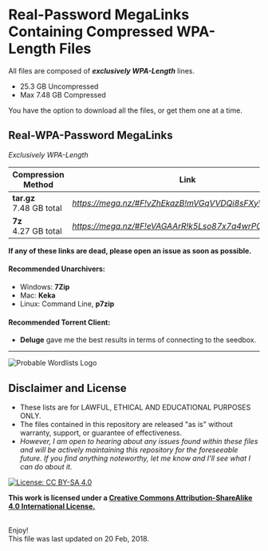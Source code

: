 # Real-Password MegaLinks Containing Compressed WPA-Length Files


All files are composed of __*exclusively WPA-Length*__ lines.

* 25.3 GB Uncompressed
* Max 7.48 GB Compressed


You have the option to download all the files, or get them one at a time.


  ## Real-WPA-Password MegaLinks
  *Exclusively WPA-Length*


| Compression Method | Link |
| --- | --- |
| __tar.gz__ <br> 7.48 GB total | *https://mega.nz/#F!vZhEkazB!mVGqVVDQi8sFXyWgDkU2vw* |
| __7z__ <br> 4.27 GB total |*https://mega.nz/#F!eVAGAArR!k5Lso87x7a4wrP03np_Eaw* |

__If any of these links are dead, please open an issue as soon as possible.__


#### Recommended Unarchivers:
* Windows: __7Zip__
* Mac: __Keka__
* Linux: Command Line, __p7zip__

#### Recommended Torrent Client:
* __Deluge__ gave me the best results in terms of connecting to the seedbox.


***

![Probable Wordlists Logo](https://raw.githubusercontent.com/berzerk0/Probable-Wordlists/master/ProbableWordlistLogo.png)

## Disclaimer and License
 + These lists are for LAWFUL, ETHICAL AND EDUCATIONAL PURPOSES ONLY.
 + The files contained in this repository are released "as is" without warranty, support, or guarantee of effectiveness.
 + *However, I am open to hearing about any issues found within these files and will be actively maintaining this repository for the foreseeable future. If you find anything noteworthy, let me know and I'll see what I can do about it.*

 [![License: CC BY-SA 4.0](https://img.shields.io/badge/License-CC%20BY--SA%204.0-lightgrey.svg)](http://creativecommons.org/licenses/by-sa/4.0/)

 __This work is licensed under a [Creative Commons Attribution-ShareAlike 4.0 International License.](https://creativecommons.org/licenses/by-sa/4.0/)__


<br>
Enjoy!

<br>
This file was last updated on 20 Feb, 2018.
